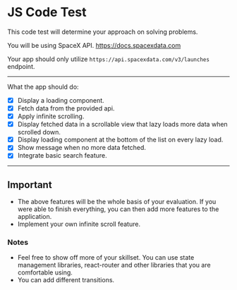 # JS Code Test

This code test will determine your approach on solving problems.

You will be using SpaceX API. <https://docs.spacexdata.com>

Your app should only utilize `https://api.spacexdata.com/v3/launches` endpoint.

---

What the app should do:

- [x] Display a loading component.
- [x] Fetch data from the provided api.
- [x] Apply infinite scrolling.
- [x] Display fetched data in a scrollable view that lazy loads more data when scrolled down.
- [x] Display loading component at the bottom of the list on every lazy load.
- [x] Show message when no more data fetched.
- [x] Integrate basic search feature.

---

## Important

- The above features will be the whole basis of your evaluation. If you were able to finish everything, you can then add more features to the application.
- Implement your own infinite scroll feature.

### Notes

- Feel free to show off more of your skillset. You can use state management libraries, react-router and other libraries that you are comfortable using.
- You can add different transitions.
